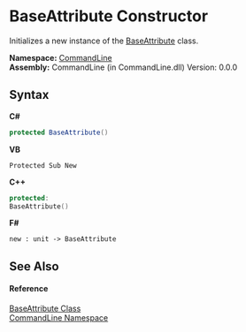# BaseAttribute Constructor 
 

Initializes a new instance of the <a href="T_CommandLine_BaseAttribute">BaseAttribute</a> class.

**Namespace:**&nbsp;<a href="N_CommandLine">CommandLine</a><br />**Assembly:**&nbsp;CommandLine (in CommandLine.dll) Version: 0.0.0

## Syntax

**C#**<br />
``` C#
protected BaseAttribute()
```

**VB**<br />
``` VB
Protected Sub New
```

**C++**<br />
``` C++
protected:
BaseAttribute()
```

**F#**<br />
``` F#
new : unit -> BaseAttribute
```


## See Also


#### Reference
<a href="T_CommandLine_BaseAttribute">BaseAttribute Class</a><br /><a href="N_CommandLine">CommandLine Namespace</a><br />